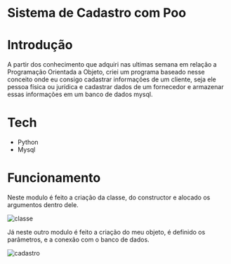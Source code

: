 # Sistema de Cadastro com Poo

# Introdução

A partir dos conhecimento que adquiri nas ultimas semana em relação a Programação Orientada a Objeto, criei um programa baseado nesse conceito onde eu consigo cadastrar informações de um cliente, seja ele pessoa física ou jurídica e cadastrar dados de um fornecedor e armazenar essas informações em um banco de dados mysql.

# Tech

- Python 
- Mysql

# Funcionamento

Neste modulo é feito a criação da classe, do constructor e alocado os argumentos dentro dele.

![classe](https://user-images.githubusercontent.com/106001465/170809523-e40af79a-b70b-47d0-a607-9ccb80f1c2d1.PNG)


Já neste outro modulo é feito a criação do meu objeto, é definido os parâmetros, e a  conexão com o banco de dados.


![cadastro](https://user-images.githubusercontent.com/106001465/170809642-3ce65e48-b1c8-4627-b2e0-7448410ee7da.PNG)
